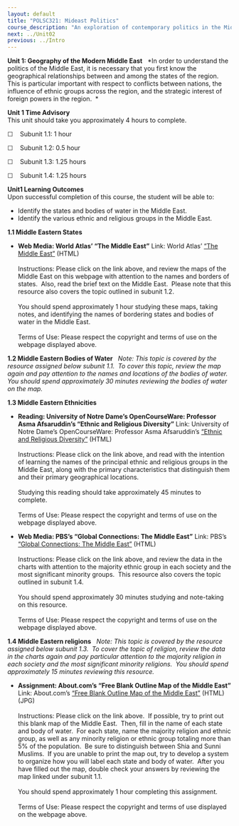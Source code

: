 ```yaml
---
layout: default
title: "POLSC321: Mideast Politics"
course_description: "An exploration of contemporary politics in the Middle East, examining the salient geographical, historical, and religious features of the area. Analyzes the role of political elites, the Arab-Israeli conflict, gender politics, and factors that have inhibited the growth of democracy."
next: ../Unit02
previous: ../Intro
---
```

**Unit 1: Geography of the Modern Middle East** <span id="1"></span> 
*In order to understand the politics of the Middle East, it is necessary
that you first know the geographical relationships between and among the
states of the region.  This is particular important with respect to
conflicts between nations, the influence of ethnic groups across the
region, and the strategic interest of foreign powers in the region.  *

**Unit 1 Time Advisory**  
This unit should take you approximately 4 hours to complete.  
  
 ☐    Subunit 1.1: 1 hour  
  
 ☐    Subunit 1.2: 0.5 hour  
  
 ☐    Subunit 1.3: 1.25 hours  
  
 ☐    Subunit 1.4: 1.25 hours

**Unit1 Learning Outcomes**  
Upon successful completion of this course, the student will be able
to:  
-   Identify the states and bodies of water in the Middle East.
-   Identify the various ethnic and religious groups in the Middle East.

**1.1 Middle Eastern States** <span id="1.1"></span> 
-   **Web Media: World Atlas’ “The Middle East”**
    Link: World Atlas’ [“The Middle
    East”](http://www.worldatlas.com/webimage/countrys/me.htm) (HTML)  
        
     Instructions: Please click on the link above, and review the maps
    of the Middle East on this webpage with attention to the names and
    borders of states.  Also, read the brief text on the Middle East. 
    Please note that this resource also covers the topic outlined in
    subunit 1.2.  
        
     You should spend approximately 1 hour studying these maps, taking
    notes, and identifying the names of bordering states and bodies of
    water in the Middle East.  
        
     Terms of Use: Please respect the copyright and terms of use on the
    webpage displayed above. 

**1.2 Middle Eastern Bodies of Water** <span id="1.2"></span> 
*Note: This topic is covered by the resource assigned below subunit
1.1.  To cover this topic, review the map again and pay attention to the
names and locations of the bodies of water.  You should spend
approximately 30 minutes reviewing the bodies of water on the map.*

**1.3 Middle Eastern Ethnicities** <span id="1.3"></span> 
-   **Reading: University of Notre Dame’s OpenCourseWare: Professor Asma
    Afsaruddin’s “Ethnic and Religious Diversity”**
    Link: University of Notre Dame’s OpenCourseWare: Professor Asma
    Afsaruddin’s [“Ethnic and Religious
    Diversity”](http://ocw.nd.edu/arabic-and-middle-east-studies/islamic-societies-of-the-middle-east-and-north-africa-religion-history-and-culture/lectures/lecture-6) (HTML)  
        
     Instructions: Please click on the link above, and read with the
    intention of learning the names of the principal ethnic and
    religious groups in the Middle East, along with the primary
    characteristics that distinguish them and their primary geographical
    locations.   
        
     Studying this reading should take approximately 45 minutes to
    complete.  
        
     Terms of Use: Please respect the copyright and terms of use on the
    webpage displayed above.

-   **Web Media: PBS’s “Global Connections: The Middle East”**
    Link: PBS’s [“Global Connections: The Middle
    East”](http://www.pbs.org/wgbh/globalconnections/mideast/maps/demotext.html) (HTML)  
        
     Instructions: Please click on the link above, and review the data
    in the charts with attention to the majority ethnic group in each
    society and the most significant minority groups.  This resource
    also covers the topic outlined in subunit 1.4.   
        
     You should spend approximately 30 minutes studying and note-taking
    on this resource.  
        
     Terms of Use: Please respect the copyright and terms of use on the
    webpage displayed above.

**1.4 Middle Eastern religions** <span id="1.4"></span> 
*Note: This topic is covered by the resource assigned below subunit
1.3.  To cover the topic of religion, review the data in the charts
again and pay particular attention to the majority religion in each
society and the most significant minority religions.  You should spend
approximately 15 minutes reviewing this resource.*

-   **Assignment: About.com’s “Free Blank Outline Map of the Middle
    East”**
    Link: About.com’s [“Free Blank Outline Map of the Middle
    East”](http://geography.about.com/library/blank/blxmiddleeast.htm) (HTML)
    (JPG)  
        
     Instructions: Please click on the link above.  If possible, try to
    print out this blank map of the Middle East.  Then, fill in the name
    of each state and body of water.  For each state, name the majority
    religion and ethnic group, as well as any minority religion or
    ethnic group totaling more than 5% of the population.  Be sure to
    distinguish between Shia and Sunni Muslims.  If you are unable to
    print the map out, try to develop a system to organize how you will
    label each state and body of water.  After you have filled out the
    map, double check your answers by reviewing the map linked under
    subunit 1.1.  
        
     You should spend approximately 1 hour completing this assignment.  
        
     Terms of Use: Please respect the copyright and terms of use
    displayed on the webpage above.


